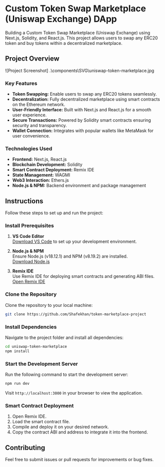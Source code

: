 # Custom Token Swap Marketplace (Uniswap Exchange) DApp

Building a Custom Token Swap Marketplace (Uniswap Exchange) using Next.js, Solidity, and React.js. This project allows users to swap any ERC20 token and buy tokens within a decentralized marketplace.

## Project Overview

![Project Screenshot] .\components\SVG\uniswap-token-marketplace.jpg

### Key Features
- **Token Swapping:** Enable users to swap any ERC20 tokens seamlessly.
- **Decentralization:** Fully decentralized marketplace using smart contracts on the Ethereum network.
- **User-Friendly Interface:** Built with Next.js and React.js for a smooth user experience.
- **Secure Transactions:** Powered by Solidity smart contracts ensuring security and transparency.
- **Wallet Connection:** Integrates with popular wallets like MetaMask for user convenience.

### Technologies Used
- **Frontend:** Next.js, React.js
- **Blockchain Development:** Solidity
- **Smart Contract Deployment:** Remix IDE
- **State Management:** WAGMI
- **Web3 Interaction:** Ethers.js
- **Node.js & NPM:** Backend environment and package management

## Instructions

Follow these steps to set up and run the project:

### Install Prerequisites

1. **VS Code Editor**  
   [Download VS Code](https://code.visualstudio.com/download) to set up your development environment.

2. **Node.js & NPM**  
   Ensure Node.js (v18.12.1) and NPM (v8.19.2) are installed.  
   [Download Node.js](https://nodejs.org/en/download)

3. **Remix IDE**  
   Use Remix IDE for deploying smart contracts and generating ABI files.  
   [Open Remix IDE](https://remix-project.org)

### Clone the Repository

Clone the repository to your local machine:

```bash
git clone https://github.com/Shafekhan/token-marketplace-project
```

### Install Dependencies

Navigate to the project folder and install all dependencies:

```bash
cd uniswap-token-marketplace
npm install
```

### Start the Development Server

Run the following command to start the development server:

```bash
npm run dev
```

Visit `http://localhost:3000` in your browser to view the application.

### Smart Contract Deployment
1. Open Remix IDE.
2. Load the smart contract file.
3. Compile and deploy it on your desired network.
4. Copy the contract ABI and address to integrate it into the frontend.

## Contributing
Feel free to submit issues or pull requests for improvements or bug fixes.
